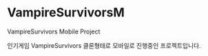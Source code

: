 # VampireSurvivorsM
VampireSurvivors Mobile Project

인기게임 VampireSurvivors 클론형태로 모바일로 진행중인 프로젝트입니다.
